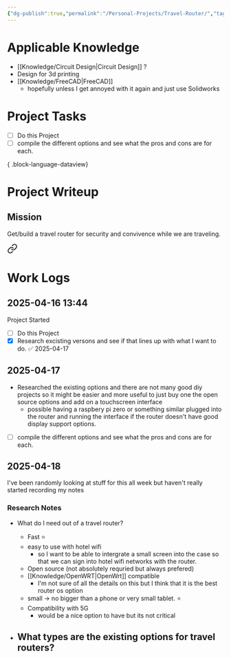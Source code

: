 ```yaml
---
{"dg-publish":true,"permalink":"/Personal-Projects/Travel-Router/","tags":["p_project"]}
---
```



# Applicable Knowledge
- [[Knowledge/Circuit Design\|Circuit Design]] ?
- Design for 3d printing
- [[Knowledge/FreeCAD\|FreeCAD]] 
	- hopefully unless I get annoyed with it again and just use Solidworks 

# Project Tasks
- [ ] Do this Project
- [ ] compile the different options and see what the pros and cons are for each.

{ .block-language-dataview}

# Project Writeup 

## Mission
Get/build a travel router for security and convivence while we are traveling.



<div class="transclusion internal-embed is-loaded"><a class="markdown-embed-link" href="/Personal-Projects/Travel-Router_Logs/" aria-label="Open link"><svg xmlns="http://www.w3.org/2000/svg" width="24" height="24" viewBox="0 0 24 24" fill="none" stroke="currentColor" stroke-width="2" stroke-linecap="round" stroke-linejoin="round" class="svg-icon lucide-link"><path d="M10 13a5 5 0 0 0 7.54.54l3-3a5 5 0 0 0-7.07-7.07l-1.72 1.71"></path><path d="M14 11a5 5 0 0 0-7.54-.54l-3 3a5 5 0 0 0 7.07 7.07l1.71-1.71"></path></svg></a><div class="markdown-embed">

<div class="markdown-embed-title">

# Work Logs

</div>




## 2025-04-16 13:44
Project Started 
- [ ] Do this Project
- [x] Research excisting versons and see if that lines up with what I want to do. ✅ 2025-04-17

## 2025-04-17 
- Researched the existing options and there are not many good diy projects so it might be easier and more useful to just buy one the open source options and add on a touchscreen interface
	- possible having a raspbery pi zero or something similar plugged into the router and running the interface if the router doesn't have good display support options.
- [ ]  compile the different options and see what the pros and cons are for each.

## 2025-04-18

I've been randomly looking at stuff for this all week but haven't really started recording my notes 
### Research Notes

- What do I need out of a travel router?
	- Fast ⭐
	- easy to use with hotel wifi 
		- so I want to be able to intergrate a small screen into the case so that we can sign into hotel wifi networks with the router.
	- Open source (not absolutely requried but always prefered)
	- [[Knowledge/OpenWRT\|OpenWrt]] compatible 
		- I'm not sure of all the details on this but I think that it is the best router os option
	- small -> no bigger than a phone or very small tablet. ⭐ 
	- Compatibility with 5G 
		- would be a nice option to have but its not critical 

- What types are the existing options for travel routers?
	- 


</div></div>

